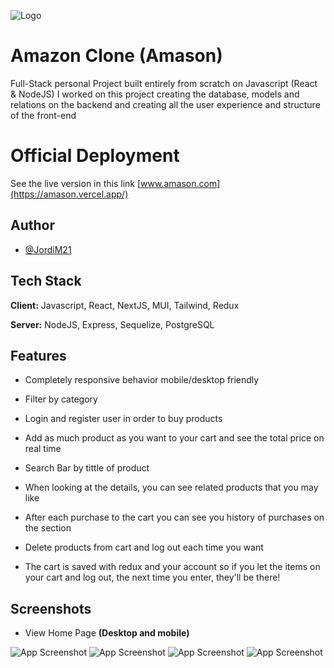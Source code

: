 
![Logo](https://i.imgur.com/VP71pFc.png)

# Amazon Clone (Amason)

Full-Stack personal Project built entirely from scratch on Javascript (React & NodeJS) I worked on this project creating the database, models and relations on the backend and creating all the user experience and structure of the front-end

# Official Deployment

See the live version in this link
[www.amason.com](https://amason.vercel.app/)

## Author

- [@JordiM21](https://www.github.com/JordiM21)


## Tech Stack

**Client:** Javascript, React, NextJS, MUI, Tailwind, Redux

**Server:** NodeJS, Express, Sequelize, PostgreSQL


## Features

- Completely responsive behavior mobile/desktop friendly 

- Filter by category

- Login and register user in order to buy products

- Add as much product as you want to your cart and see the total price on real time

- Search Bar by tittle of product

- When looking at the details, you can see related products that you may like

- After each purchase to the cart you can see you history of purchases on the section

- Delete products from cart and log out each time you want

- The cart is saved with redux and your account so if you let the items on your cart and log out, the next time you enter, they'll be there!

## Screenshots

- View Home Page **(Desktop and mobile)**

![App Screenshot](https://i.imgur.com/UKib1Hz.png)
![App Screenshot](https://i.imgur.com/wfLkw5q.png)
![App Screenshot](https://i.imgur.com/AsuidOW.png)
![App Screenshot](https://i.imgur.com/Jwt7cAH.png)
